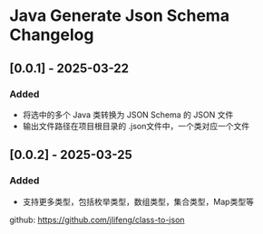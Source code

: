 <!-- Keep a Changelog guide -> https://keepachangelog.com -->

# Java Generate Json Schema Changelog


## [0.0.1] - 2025-03-22

### Added

- 将选中的多个 Java 类转换为 JSON Schema 的 JSON 文件
- 输出文件路径在项目根目录的 .json文件中，一个类对应一个文件

## [0.0.2] - 2025-03-25

### Added

- 支持更多类型，包括枚举类型，数组类型，集合类型，Map类型等

github: https://github.com/jlifeng/class-to-json
